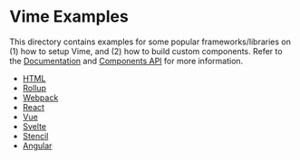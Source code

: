 # Vime Examples

This directory contains examples for some popular frameworks/libraries on (1) how to setup Vime,
and (2) how to build custom components. Refer to the [Documentation](https://vimejs.com)
and [Components API](https://vimejs.com/components/core/player) for more information.

- [HTML](./html)
- [Rollup](./rollup)
- [Webpack](./webpack)
- [React](./react)
- [Vue](./vue)
- [Svelte](./svelte)
- [Stencil](./stencil)
- [Angular](./angular)
